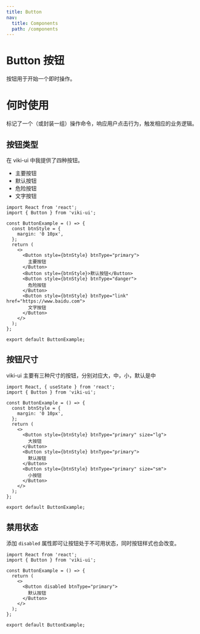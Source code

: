 ```yaml
---
title: Button
nav:
  title: Components
  path: /components
---
```


# Button 按钮

按钮用于开始一个即时操作。

# 何时使用

标记了一个（或封装一组）操作命令，响应用户点击行为，触发相应的业务逻辑。

## 按钮类型

在 viki-ui 中我提供了四种按钮。

- 主要按钮
- 默认按钮
- 危险按钮
- 文字按钮

```tsx
import React from 'react';
import { Button } from 'viki-ui';

const ButtonExample = () => {
  const btnStyle = {
    margin: '0 10px',
  };
  return (
    <>
      <Button style={btnStyle} btnType="primary">
        主要按钮
      </Button>
      <Button style={btnStyle}>默认按钮</Button>
      <Button style={btnStyle} btnType="danger">
        危险按钮
      </Button>
      <Button style={btnStyle} btnType="link" href="https://www.baidu.com">
        文字按钮
      </Button>
    </>
  );
};

export default ButtonExample;
```

## 按钮尺寸

viki-ui 主要有三种尺寸的按钮，分别对应大，中，小，默认是中

```tsx
import React, { useState } from 'react';
import { Button } from 'viki-ui';

const ButtonExample = () => {
  const btnStyle = {
    margin: '0 10px',
  };
  return (
    <>
      <Button style={btnStyle} btnType="primary" size="lg">
        大按钮
      </Button>
      <Button style={btnStyle} btnType="primary">
        默认按钮
      </Button>
      <Button style={btnStyle} btnType="primary" size="sm">
        小按钮
      </Button>
    </>
  );
};

export default ButtonExample;
```

## 禁用状态

添加 `disabled` 属性即可让按钮处于不可用状态，同时按钮样式也会改变。

```tsx
import React from 'react';
import { Button } from 'viki-ui';

const ButtonExample = () => {
  return (
    <>
      <Button disabled btnType="primary">
        默认按钮
      </Button>
    </>
  );
};

export default ButtonExample;
```

<API src="./Button.tsx"></API>
